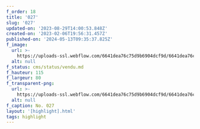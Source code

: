 ```yaml
---
f_order: 18
title: '027'
slug: '027'
updated-on: '2023-08-29T14:00:53.848Z'
created-on: '2023-02-06T19:56:31.457Z'
published-on: '2024-05-13T09:35:37.825Z'
f_image:
  url: >-
    https://uploads-ssl.webflow.com/6641dea76c75d9b6904dcf9d/6641dea76c75d9b6904dd3a0_027-09.jpg
  alt: null
f_status: cms/status/vendu.md
f_hauteur: 115
f_largeur: 80
f_transparent-png:
  url: >-
    https://uploads-ssl.webflow.com/6641dea76c75d9b6904dcf9d/6641dea76c75d9b6904dd3ae_027-09.png
  alt: null
f_caption: No. 027
layout: '[highlight].html'
tags: highlight
---
```



